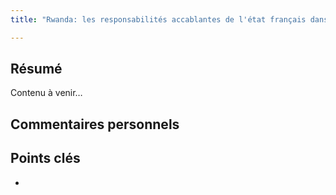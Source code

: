 ```yaml
---
title: "Rwanda: les responsabilités accablantes de l'état français dans le génocide"

---
```


## Résumé
Contenu à venir…

## Commentaires personnels

## Points clés
- 
